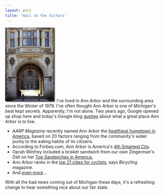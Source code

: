 ```yaml
---
layout: post
title: 'Hail to the Victors'
---
```

[![Educated](/cdn/images/blog/HailtotheVictors_81BE/Educated_thumb.jpg)](/cdn/images/blog/HailtotheVictors_81BE/Educated.jpg) I've lived in Ann Arbor and the surrounding area since the Winter of 1979. I've often thought Ann Arbor is one of Michigan's best kept secrets. Apparently, I'm not alone. Two years ago, Google opened up shop here and today's Google blog [gushes](http://googleblog.blogspot.com/2008/07/hello-from-a2.html) about what a great place Ann Arbor is to live.

  * _AARP Magazine_ recently named Ann Arbor the [healthiest hometown in America](http://www.aarpmagazine.org/lifestyle/healthiest_hometowns.html/page=2), based on 20 factors ranging from the community's water purity to the eating habits of its citizens. 
  * According to Forbes.com, Ann Arbor is America's [4th Smartest City](http://www.forbes.com/2008/02/07/americas-smartest-cities-oped-cx_apa_0207smartest_slide_5.html?thisSpeed=15000). 
  * Oprah Winfrey included a brisket sandwich from our own Zingerman's Deli on her [Top Sandwiches in America.](http://blog.mlive.com/annarbornews/2008/05/zingermans_deli_makes_oprahs_l.html)
  * Ann Arbor ranks in the [top 21 cities for cyclists](http://www.bicycling.com/article/1,6610,s1-2-16-14593-9,00.html), says _Bicycling_ magazine. 
  * And [even more](http://www.concentratemedia.com/features/AnnArborList0017.aspx?utm_campaign=How%20We%20Stack%20Up&utm_medium=Email&utm_source=VerticalResponse&utm_term=Ann%20Arbor%27s%20On%20The%20List)... 

With all the bad news coming out of Michigan these days, it's a refreshing change to hear something nice about our fair state.
